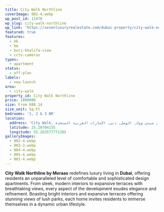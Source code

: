 ```yaml
---
title: City Walk Northline
coverImage: 002-4.webp
wp_post_id: 11470
wp_slug: city-walk-northline
wp_link: 'https://sevenluxuryrealestate.com/dubai-property/city-walk-northline/'
featured: true
features:
  - bk
  - bw
  - burj-khalifa-view
  - cctv-cameras
types:
  - apartment
status:
  - off-plan
labels:
  - new-launch
area:
  - city-walk
property_id: City Walk Northline
price: 1800000
size: From 688.14
size_unit: Sq.Ft
bedrooms: '1, 2 & 3 BR'
location:
  address: 'City Walk, شارع الصفا, سيتي ووك, الوصل, دبي, الإمارات العربية المتحدة'
  latitude: 25.20704155
  longitude: 55.263577771265
galleryImages:
  - 002-4.webp
  - 003-3.webp
  - 004-4.webp
  - 005-4.webp
  - 001-4.webp
---
```


**City Walk Northline by Meraas** redefines luxury living in **Dubai**, offering residents an unparalleled level of comfortable and sophisticated design apartments. From sleek, modern interiors to expansive terraces with breathtaking views, every aspect of the development exudes elegance and refinement. Boasting bright interiors and expansive terraces offering stunning views of lush parks, each home invites residents to immerse themselves in a dynamic urban lifestyle.
